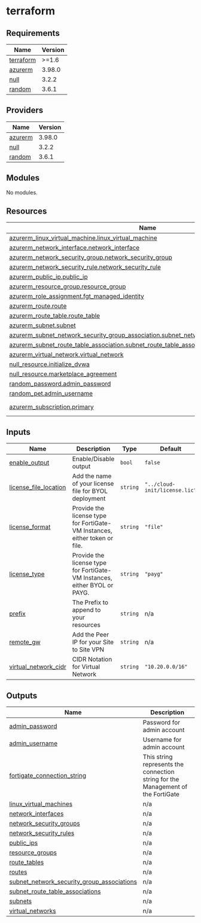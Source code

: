 # terraform

<!-- BEGIN_TF_DOCS -->
## Requirements

| Name | Version |
|------|---------|
| <a name="requirement_terraform"></a> [terraform](#requirement\_terraform) | >=1.6 |
| <a name="requirement_azurerm"></a> [azurerm](#requirement\_azurerm) | 3.98.0 |
| <a name="requirement_null"></a> [null](#requirement\_null) | 3.2.2 |
| <a name="requirement_random"></a> [random](#requirement\_random) | 3.6.1 |

## Providers

| Name | Version |
|------|---------|
| <a name="provider_azurerm"></a> [azurerm](#provider\_azurerm) | 3.98.0 |
| <a name="provider_null"></a> [null](#provider\_null) | 3.2.2 |
| <a name="provider_random"></a> [random](#provider\_random) | 3.6.1 |

## Modules

No modules.

## Resources

| Name | Type |
|------|------|
| [azurerm_linux_virtual_machine.linux_virtual_machine](https://registry.terraform.io/providers/hashicorp/azurerm/3.98.0/docs/resources/linux_virtual_machine) | resource |
| [azurerm_network_interface.network_interface](https://registry.terraform.io/providers/hashicorp/azurerm/3.98.0/docs/resources/network_interface) | resource |
| [azurerm_network_security_group.network_security_group](https://registry.terraform.io/providers/hashicorp/azurerm/3.98.0/docs/resources/network_security_group) | resource |
| [azurerm_network_security_rule.network_security_rule](https://registry.terraform.io/providers/hashicorp/azurerm/3.98.0/docs/resources/network_security_rule) | resource |
| [azurerm_public_ip.public_ip](https://registry.terraform.io/providers/hashicorp/azurerm/3.98.0/docs/resources/public_ip) | resource |
| [azurerm_resource_group.resource_group](https://registry.terraform.io/providers/hashicorp/azurerm/3.98.0/docs/resources/resource_group) | resource |
| [azurerm_role_assignment.fgt_managed_identity](https://registry.terraform.io/providers/hashicorp/azurerm/3.98.0/docs/resources/role_assignment) | resource |
| [azurerm_route.route](https://registry.terraform.io/providers/hashicorp/azurerm/3.98.0/docs/resources/route) | resource |
| [azurerm_route_table.route_table](https://registry.terraform.io/providers/hashicorp/azurerm/3.98.0/docs/resources/route_table) | resource |
| [azurerm_subnet.subnet](https://registry.terraform.io/providers/hashicorp/azurerm/3.98.0/docs/resources/subnet) | resource |
| [azurerm_subnet_network_security_group_association.subnet_network_security_group_association](https://registry.terraform.io/providers/hashicorp/azurerm/3.98.0/docs/resources/subnet_network_security_group_association) | resource |
| [azurerm_subnet_route_table_association.subnet_route_table_association](https://registry.terraform.io/providers/hashicorp/azurerm/3.98.0/docs/resources/subnet_route_table_association) | resource |
| [azurerm_virtual_network.virtual_network](https://registry.terraform.io/providers/hashicorp/azurerm/3.98.0/docs/resources/virtual_network) | resource |
| [null_resource.initialize_dvwa](https://registry.terraform.io/providers/hashicorp/null/3.2.2/docs/resources/resource) | resource |
| [null_resource.marketplace_agreement](https://registry.terraform.io/providers/hashicorp/null/3.2.2/docs/resources/resource) | resource |
| [random_password.admin_password](https://registry.terraform.io/providers/hashicorp/random/3.6.1/docs/resources/password) | resource |
| [random_pet.admin_username](https://registry.terraform.io/providers/hashicorp/random/3.6.1/docs/resources/pet) | resource |
| [azurerm_subscription.primary](https://registry.terraform.io/providers/hashicorp/azurerm/3.98.0/docs/data-sources/subscription) | data source |

## Inputs

| Name | Description | Type | Default | Required |
|------|-------------|------|---------|:--------:|
| <a name="input_enable_output"></a> [enable\_output](#input\_enable\_output) | Enable/Disable output | `bool` | `false` | no |
| <a name="input_license_file_location"></a> [license\_file\_location](#input\_license\_file\_location) | Add the name of your license file for BYOL deployment | `string` | `"../cloud-init/license.lic"` | no |
| <a name="input_license_format"></a> [license\_format](#input\_license\_format) | Provide the license type for FortiGate-VM Instances, either token or file. | `string` | `"file"` | no |
| <a name="input_license_type"></a> [license\_type](#input\_license\_type) | Provide the license type for FortiGate-VM Instances, either BYOL or PAYG. | `string` | `"payg"` | no |
| <a name="input_prefix"></a> [prefix](#input\_prefix) | The Prefix to append to your resources | `string` | n/a | yes |
| <a name="input_remote_gw"></a> [remote\_gw](#input\_remote\_gw) | Add the Peer IP for your Site to Site VPN | `string` | n/a | yes |
| <a name="input_virtual_network_cidr"></a> [virtual\_network\_cidr](#input\_virtual\_network\_cidr) | CIDR Notation for Virtual Network | `string` | `"10.20.0.0/16"` | no |

## Outputs

| Name | Description |
|------|-------------|
| <a name="output_admin_password"></a> [admin\_password](#output\_admin\_password) | Password for admin account |
| <a name="output_admin_username"></a> [admin\_username](#output\_admin\_username) | Username for admin account |
| <a name="output_fortigate_connection_string"></a> [fortigate\_connection\_string](#output\_fortigate\_connection\_string) | This string represents the connection string for the Management of the FortiGate |
| <a name="output_linux_virtual_machines"></a> [linux\_virtual\_machines](#output\_linux\_virtual\_machines) | n/a |
| <a name="output_network_interfaces"></a> [network\_interfaces](#output\_network\_interfaces) | n/a |
| <a name="output_network_security_groups"></a> [network\_security\_groups](#output\_network\_security\_groups) | n/a |
| <a name="output_network_security_rules"></a> [network\_security\_rules](#output\_network\_security\_rules) | n/a |
| <a name="output_public_ips"></a> [public\_ips](#output\_public\_ips) | n/a |
| <a name="output_resource_groups"></a> [resource\_groups](#output\_resource\_groups) | n/a |
| <a name="output_route_tables"></a> [route\_tables](#output\_route\_tables) | n/a |
| <a name="output_routes"></a> [routes](#output\_routes) | n/a |
| <a name="output_subnet_network_security_group_associations"></a> [subnet\_network\_security\_group\_associations](#output\_subnet\_network\_security\_group\_associations) | n/a |
| <a name="output_subnet_route_table_associations"></a> [subnet\_route\_table\_associations](#output\_subnet\_route\_table\_associations) | n/a |
| <a name="output_subnets"></a> [subnets](#output\_subnets) | n/a |
| <a name="output_virtual_networks"></a> [virtual\_networks](#output\_virtual\_networks) | n/a |
<!-- END_TF_DOCS -->
